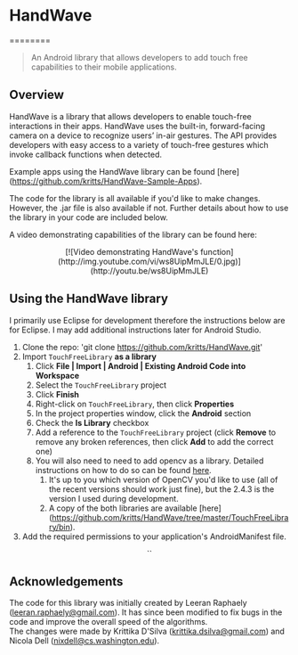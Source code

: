 # HandWave
========

> An Android library that allows developers to add touch free capabilities to their mobile applications.

## Overview 
HandWave is a library that allows developers to enable touch-free interactions in their apps. 
HandWave uses the built-in, forward-facing camera on a device to recognize users’ in-air gestures. The API provides developers with easy access to a variety of touch-free gestures which invoke callback functions when detected. 

Example apps using the HandWave library can be found [here] (https://github.com/kritts/HandWave-Sample-Apps).

The code for the library is all available if you'd like to make changes. However, the .jar file is also available if not. Further details about how to use the library in your code are included below. 


A video demonstrating capabilities of the library can be found here:
<p align="center">
	[![Video demonstrating HandWave's function](http://img.youtube.com/vi/ws8UipMmJLE/0.jpg)](http://youtu.be/ws8UipMmJLE)
</p>

## Using the HandWave library 

I primarily use Eclipse for development therefore the instructions below are for Eclipse.
I may add additional instructions later for Android Studio.

1. Clone the repo: 'git clone https://github.com/kritts/HandWave.git'
1. Import `TouchFreeLibrary` **as a library**
    1. Click **File | Import | Android | Existing Android Code into Workspace**
    1. Select the `TouchFreeLibrary` project
    1. Click **Finish**
    1. Right-click on `TouchFreeLibrary`, then click **Properties**
    1. In the project properties window, click the **Android** section
    1. Check the **Is Library** checkbox
    1. Add a reference to the `TouchFreeLibrary` project (click **Remove** to remove any broken references, then click **Add** to add the correct one)
	1. You will also need to need to add opencv as a library. Detailed instructions on how to do so can be found [here](https://github.com/Itseez/opencv/blob/master/doc/tutorials/introduction/java_eclipse/java_eclipse.rst).
		1. It's up to you which version of OpenCV you'd like to use (all of the recent versions should work just fine), but the 2.4.3 is the version I used during development. 
		1. A copy of the both libraries are available [here] (https://github.com/kritts/HandWave/tree/master/TouchFreeLibrary/bin).
1. Add the required permissions to your application's AndroidManifest file.
<p align="center">
	`<uses-permission android:name="android.permission.CAMERA" />` 
</p>





## Acknowledgements
The code for this library was initially created by Leeran Raphaely (leeran.raphaely@gmail.com). 
It has since been modified to fix bugs in the code and improve the overall speed of the algorithms.  
The changes were made by Krittika D'Silva (krittika.dsilva@gmail.com) and Nicola Dell (nixdell@cs.washington.edu).


